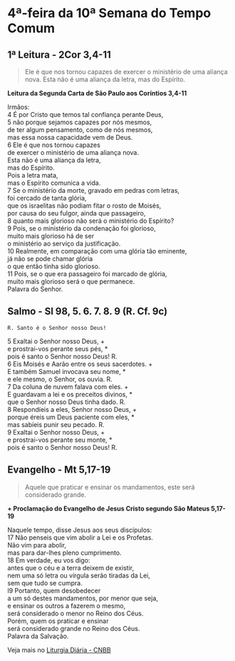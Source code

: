 # 4ª-feira da 10ª Semana do Tempo Comum

## 1ª Leitura - 2Cor 3,4-11

> Ele é que nos tornou capazes de exercer o ministério de uma aliança nova. Esta não é uma aliança da letra, mas do Espírito.

**Leitura da Segunda Carta de São Paulo aos Coríntios 3,4-11**

Irmãos:    
4 É por Cristo que temos tal confiança perante Deus,    
5 não porque sejamos capazes por nós mesmos,   
 de ter algum pensamento, como de nós mesmos,   
 mas essa nossa capacidade vem de Deus.    
6 Ele é que nos tornou capazes   
 de exercer o ministério de uma aliança nova.   
 Esta não é uma aliança da letra,   
 mas do Espírito.   
 Pois a letra mata,   
 mas o Espírito comunica a vida.    
7 Se o ministério da morte, gravado em pedras com letras,   
 foi cercado de tanta glória,   
 que os israelitas não podiam fitar o rosto de Moisés,   
 por causa do seu fulgor, ainda que passageiro,    
8 quanto mais glorioso não será o ministério do Espírito?    
9 Pois, se o ministério da condenação foi glorioso,   
 muito mais glorioso há de ser   
 o ministério ao serviço da justificação.    
10 Realmente, em comparação com uma glória tão eminente,   
 já não se pode chamar glória   
 o que então tinha sido glorioso.    
11 Pois, se o que era passageiro foi marcado de glória,   
 muito mais glorioso será o que permanece.   
 Palavra do Senhor.

## Salmo - Sl 98, 5. 6. 7. 8. 9 (R. Cf. 9c)

`R. Santo é o Senhor nosso Deus!`

5 Exaltai o Senhor nosso Deus, +   
 e prostrai-vos perante seus pés, *   
 pois é santo o Senhor nosso Deus! R.    
6 Eis Moisés e Aarão entre os seus sacerdotes. +   
 E também Samuel invocava seu nome, *   
 e ele mesmo, o Senhor, os ouvia. R.    
7 Da coluna de nuvem falava com eles. +   
 E guardavam a lei e os preceitos divinos, *   
 que o Senhor nosso Deus tinha dado. R.    
8 Respondíeis a eles, Senhor nosso Deus, +   
 porque éreis um Deus paciente com eles, *   
 mas sabíeis punir seu pecado. R.    
9 Exaltai o Senhor nosso Deus, +   
 e prostrai-vos perante seu monte, *   
 pois é santo o Senhor nosso Deus! R.

## Evangelho - Mt 5,17-19

> Aquele que praticar e ensinar os mandamentos, este será considerado grande.

**+ Proclamação do Evangelho de Jesus Cristo segundo São Mateus  5,17-19**

Naquele tempo, disse Jesus aos seus discípulos:    
17 Não penseis que vim abolir a Lei e os Profetas.   
 Não vim para abolir,   
 mas para dar-lhes pleno cumprimento.    
18 Em verdade, eu vos digo:   
 antes que o céu e a terra deixem de existir,   
 nem uma só letra ou vírgula serão tiradas da Lei,   
 sem que tudo se cumpra.    
l9 Portanto, quem desobedecer   
 a um só destes mandamentos, por menor que seja,   
 e ensinar os outros a fazerem o mesmo,   
 será considerado o menor no Reino dos Céus.   
 Porém, quem os praticar e ensinar   
 será considerado grande no Reino dos Céus.   
 Palavra da Salvação.

Veja mais no [Liturgia Diária - CNBB](http://liturgiadiaria.cnbb.org.br/app/user/user/UserView.php?ano=2017&mes=6&dia=14)
